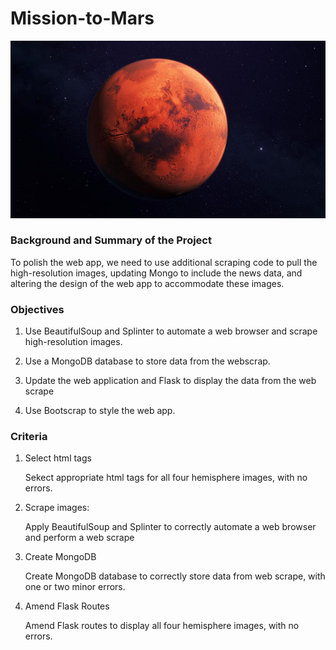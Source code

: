 # Mission-to-Mars

![readme](readme.jpg)

### Background and Summary of the Project
To polish the web app, we need to use additional scraping code to pull the high-resolution images, updating Mongo to include the news data, and altering the design of the web app to accommodate these images. 

### Objectives

1. Use BeautifulSoup and Splinter to automate a web browser and scrape high-resolution images. 

2. Use a MongoDB database to store data from the webscrap. 

3. Update the web application and Flask to display the data from the web scrape

4. Use Bootscrap to style the web app. 

### Criteria 

1. Select html tags 

      Sekect appropriate html tags for all four hemisphere images, with no errors. 
      
2. Scrape images:

      Apply BeautifulSoup and Splinter to correctly automate a web browser and perform a web scrape
      
3. Create MongoDB 

      Create MongoDB database to correctly store data from web scrape, with one or two minor errors. 
      
4. Amend Flask Routes 

      Amend Flask routes to display all four hemisphere images, with no errors. 
